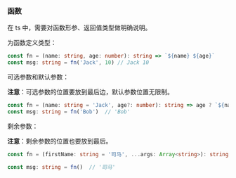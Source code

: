 ### 函数

在 ts 中，需要对函数形参、返回值类型做明确说明。

为函数定义类型：

``` ts
const fn = (name: string, age: number): string => `${name} ${age}`
const msg: string = fn('Jack', 10) // Jack 10
```

可选参数和默认参数：

**注意**：可选参数的位置要放到最后边，默认参数位置无限制。

``` ts
const fn = (name: string = 'Jack', age?: number): string => age ? `${name} ${age}` : name
const msg: string = fn('Bob')  // 'Bob'
```

剩余参数：

**注意**：剩余参数的位置也要放到最后。

``` ts
const fn = (firstName: string = '司马', ...args: Array<string>): string => `${firstName} ${args.filter(str => str)}`

const msg: string = fn()  // '司马'
```
